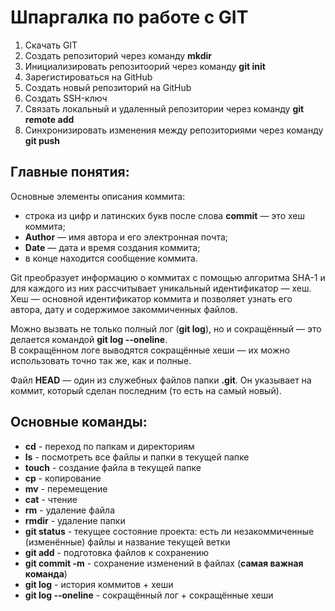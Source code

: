 # Шпаргалка по работе с GIT

1. Скачать GIT
2. Создать репозиторий через команду **mkdir**
3. Инициализировать репозитоорий через команду **git init**
4. Зарегистироваться на GitHub
5. Создать новый репозиторий на GitHub
6. Создать SSH-ключ
7. Связать локальный и удаленный репозитории через команду **git remote add**
8. Синхронизировать изменения между репозиториями через команду **git push**

## Главные понятия:

Основные элементы описания коммита:
* строка из цифр и латинских букв после слова **commit** — это хеш коммита;
* **Author** — имя автора и его электронная почта;
* **Date** — дата и время создания коммита;
* в конце находится сообщение коммита.

Git преобразует информацию о коммитах с помощью алгоритма SHA-1 и для каждого из них рассчитывает уникальный идентификатор — хеш. <br>
Хеш — основной идентификатор коммита и позволяет узнать его автора, дату и содержимое закоммиченных файлов. <br>

Можно вызвать не только полный лог (**git log**), но и сокращённый — это делается командой **git log --oneline**. <br>
В сокращённом логе выводятся сокращённые хеши — их можно использовать точно так же, как и полные. <br>

Файл **HEAD** — один из служебных файлов папки **.git**. Он указывает на коммит, который сделан последним (то есть на самый новый).

## Основные команды:

* __cd__ - переход по папкам и директориям
* __ls__ - посмотреть все файлы и папки в текущей папке
* __touch__ - создание файла в текущей папке
* __cp__ - копирование
* __mv__ - перемещение
* __cat__ - чтение
* __rm__ - удаление файла
* __rmdir__ - удаление папки
* __git status__ - текущее состояние проекта: есть ли незакоммиченные (изменённые) файлы и название текущей ветки
* __git add__ - подготовка файлов к сохранению
* __git commit -m__ - сохранение изменений в файлах (**самая важная команда**)
* __git log__ - история коммитов + хеши
* __git log --oneline__ - сокращённый лог + сокращённые хеши